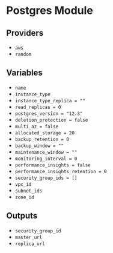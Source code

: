 # Postgres Module

## Providers

- `aws`
- `random`

## Variables

- `name`
- `instance_type`
- `instance_type_replica = ""`
- `read_replicas = 0`
- `postgres_version = "12.3"`
- `deletion_protection = false`
- `multi_az = false`
- `allocated_storage = 20`
- `backup_retention = 0`
- `backup_window = ""`
- `maintenance_window = ""`
- `monitoring_interval = 0`
- `performance_insights = false`
- `performance_insights_retention = 0`
- `security_group_ids = []`
- `vpc_id`
- `subnet_ids`
- `zone_id`

## Outputs

- `security_group_id`
- `master_url`
- `replica_url`
